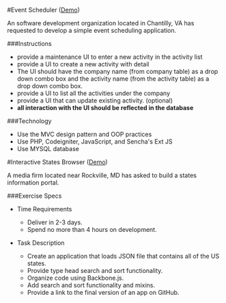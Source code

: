 #Event Scheduler (<a href = "https://radiant-castle-6606.herokuapp.com/" target = "_blank">Demo</a>)

An software development organization located in Chantilly, VA has requested to 
develop a simple event scheduling application.

###Instructions

* provide a maintenance UI to enter a new activity in the activity list 
* provide a UI to create a new activity with detail  
* The UI should have the company name (from company table) as a drop down combo box 
  and the activity name (from the activity table) as a drop down combo box.
* provide a UI to list all the activities under the company
* provide a UI that can update existing activity. (optional)
* **all interaction with the UI should be reflected in the database**

###Technology

* Use the MVC design pattern and OOP practices
* Use PHP, Codeigniter, JavaScript, and Sencha's Ext JS
* Use MYSQL database

#Interactive States Browser (<a href = "https://radiant-shore-8023.herokuapp.com/ " target = "_blank">Demo</a>)

A media firm located near Rockville, MD has asked to build a states
information portal.

###Exercise Specs

* Time Requirements
  - Deliver in 2-3 days.
  - Spend no more than 4 hours on development.
  
* Task Description 
  - Create an application that loads JSON file that contains all of the US states. 
  - Provide type head search and sort functionality. 
  - Organize code using Backbone.js.
  - Add search and sort functionality and mixins. 
  - Provide a link to the final version of an app on GitHub.